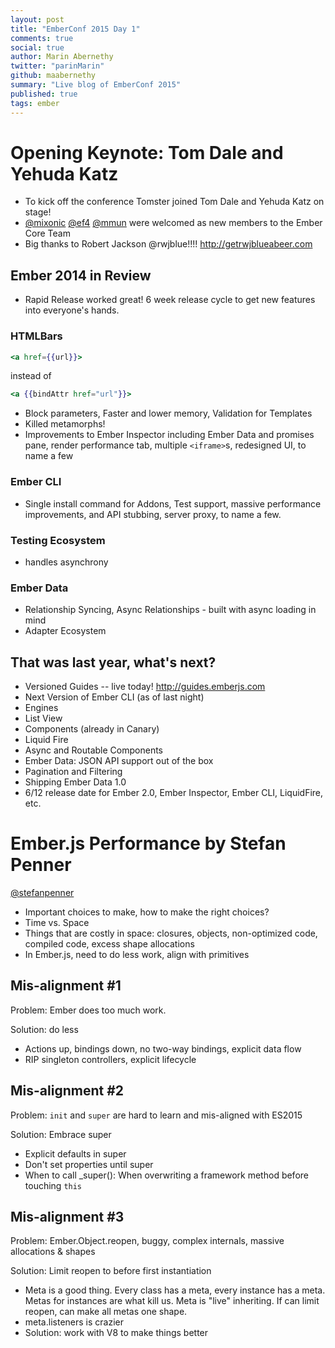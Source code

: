 ```yaml
---
layout: post
title: "EmberConf 2015 Day 1"
comments: true
social: true
author: Marin Abernethy
twitter: "parinMarin"
github: maabernethy
summary: "Live blog of EmberConf 2015"
published: true
tags: ember
---
```


# Opening Keynote: Tom Dale and Yehuda Katz

* To kick off the conference Tomster joined Tom Dale and Yehuda Katz on stage!
* [@mixonic](https://github.com/mixonic) [@ef4](https://github.com/ef4) [@mmun](https://github.com/mmunm) were welcomed as new members to the Ember Core Team
* Big thanks to Robert Jackson @rwjblue!!!! http://getrwjblueabeer.com

## Ember 2014 in Review

* Rapid Release worked great! 6 week release cycle to get new features into everyone's hands.

### HTMLBars

```hbs
<a href={{url}}>
```

instead of

```hbs
<a {{bindAttr href="url"}}> 
```

* Block parameters, Faster and lower memory, Validation for Templates
* Killed metamorphs!
* Improvements to Ember Inspector including Ember Data and promises pane, render performance tab, multiple `<iframe>`s, redesigned UI, to name a few

### Ember CLI

* Single install command for Addons, Test support, massive performance improvements, and API stubbing, server proxy, to name a few.

### Testing Ecosystem

* handles asynchrony 

### Ember Data

* Relationship Syncing, Async Relationships - built with async loading in mind
* Adapter Ecosystem

## That was last year, what's next?

* Versioned Guides -- live today! http://guides.emberjs.com
* Next Version of Ember CLI (as of last night)
* Engines
* List View
* <angle-bracket> Components (already in Canary)
* Liquid Fire
* Async and Routable Components
* Ember Data: JSON API support out of the box
* Pagination and Filtering
* Shipping Ember Data 1.0
* 6/12 release date for Ember 2.0, Ember Inspector, Ember CLI, LiquidFire, etc.


# Ember.js Performance by Stefan Penner 
[@stefanpenner](https://github.com/stefanpenner)

* Important choices to make, how to make the right choices?
* Time vs. Space
* Things that are costly in space: closures, objects, non-optimized code, compiled code, excess shape allocations
* In Ember.js, need to do less work, align with primitives

## Mis-alignment #1

Problem: Ember does too much work.

Solution: do less

* Actions up, bindings down, no two-way bindings, explicit data flow
* RIP singleton controllers, explicit lifecycle

## Mis-alignment #2

Problem: `init` and `super` are hard to learn and mis-aligned with ES2015

Solution: Embrace super

* Explicit defaults in super
* Don't set properties until super
* When to call _super(): When overwriting a framework method before touching `this`

## Mis-alignment #3

Problem: Ember.Object.reopen, buggy, complex internals, massive allocations & shapes

Solution: Limit reopen to before first instantiation

* Meta is a good thing. Every class has a meta, every instance has a meta. Metas for instances are what kill us. Meta is "live" inheriting. If can limit reopen, can make all metas one shape.
* meta.listeners is crazier
* Solution: work with V8 to make things better
